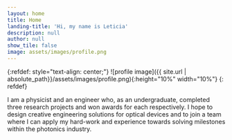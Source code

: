 ```yaml
---
layout: home
title: Home
landing-title: 'Hi, my name is Leticia'
description: null
author: null
show_tile: false
image: assets/images/profile.png
---
```


{:refdef: style="text-align: center;"}
![profile image]({{ site.url | absolute_path}}/assets/images/profile.png){:height="10%" width="10%"}
{: refdef}

I am a physicist and an engineer who, as an undergraduate, completed three research projects and won awards for each respectively. I hope to design creative engineering solutions for optical devices and to join a team where I can apply my hard-work and experience towards solving milestones within the photonics industry.
